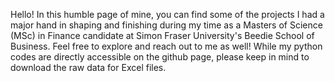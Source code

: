 Hello! In this humble page of mine, you can find some of the projects I had a major hand in shaping and finishing during my time as a Masters of Science (MSc) in Finance candidate at Simon Fraser University's
Beedie School of Business. Feel free to explore and reach out to me as well!
While my python codes are directly accessible on the github page, please keep in mind to download the raw data for
Excel files.

